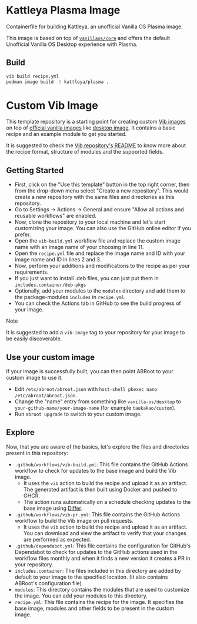 # Kattleya Plasma Image

Containerfile for building Kattleya, an unofficial Vanilla OS Plasma image.

This image is based on top of [`vanillaos/core`](https://github.com/Vanilla-OS/core-image/pkgs/container/core) and offers the default
Unofficial Vanilla OS Desktop experience with Plasma.

## Build

```bash
vib build recipe.yml
podman image build -t kattleya/plasma .
```

# Custom Vib Image

This template repository is a starting point for creating custom [Vib images](https://github.com/Vanilla-OS/Vib) on top of [official vanilla images](https://images.vanillaos.org) like [desktop image](https://github.com/Vanilla-OS/desktop-image). It contains a basic recipe and an example module to get you started.

It is suggested to check the [Vib repository's README](https://github.com/Vanilla-OS/Vib?tab=readme-ov-file#recipe-format) to know more about the recipe format, structure of modules and the supported fields.

## Getting Started

- First, click on the "Use this template" button in the top right corner, then from the drop-down menu select "Create a new repository". This would create a new repository with the same files and directories as this repository.
- Go to Settings → Actions → General and ensure "Allow all actions and reusable workflows" are enabled.
- Now, clone the repository to your local machine and let's start customizing your image. You can also use the GitHub online editor if you prefer.
- Open the `vib-build.yml` workflow file and replace the custom image name with an image name of your choosing in line 11.
- Open the `recipe.yml` file and replace the image name and ID with your image name and ID in lines 2 and 3.
- Now, perform your additions and modifications to the recipe as per your requirements.
- If you just want to install .deb files, you can just put them in `includes.container/deb-pkgs`
- Optionally, add your modules to the `modules` directory and add them to the package-modules `includes` in `recipe.yml`.
- You can check the Actions tab in GitHub to see the build progress of your image.

> [!NOTE]
> It is suggested to add a `vib-image` tag to your repository for your image to be easily discoverable.

## Use your custom image

If your image is successfully built, you can then point ABRoot to your custom image to use it.

- Edit `/etc/abroot/abroot.json` with `host-shell pkexec nano /etc/abroot/abroot.json`.
- Change the "name" entry from something like `vanilla-os/desktop` to `your-github-name/your-image-name` (for example `taukakao/custom`).
- Run `abroot upgrade` to switch to your custom image.

## Explore

Now, that you are aware of the basics, let's explore the files and directories present in this repository:

- `.github/workflows/vib-build.yml`: This file contains the GitHub Actions workflow to check for updates to the base image and build the Vib image.
  - It uses the `vib` action to build the recipe and upload it as an artifact. The generated artifact is then built using Docker and pushed to GHCR.
  - The action runs automatically on a schedule checking updates to the base image using [Differ](https://github.com/Vanilla-OS/Differ).
- `.github/workflows/vib-pr.yml`: This file contains the GitHub Actions workflow to build the Vib image on pull requests.
  - It uses the `vib` action to build the recipe and upload it as an artifact. You can download and view the artifact to verify that your changes are performed as expected.
- `.github/dependabot.yml`: This file contains the configuration for GitHub's Dependabot to check for updates to the GitHub actions used in the workflow files monthly and when it finds a new version it creates a PR in your repository.
- `includes.container`: The files included in this directory are added by default to your image to the specified location. (It also contains ABRoot's configuration file)
- `modules`: This directory contains the modules that are used to customize the image. You can add your modules to this directory.
- `recipe.yml`: This file contains the recipe for the image. It specifies the base image, modules and other fields to be present in the custom image.

